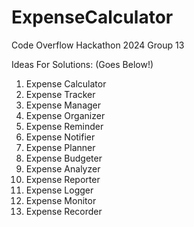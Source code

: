 # ExpenseCalculator
Code Overflow Hackathon 2024 Group 13

Ideas For Solutions: (Goes Below!)
1. Expense Calculator
2. Expense Tracker
3. Expense Manager
4. Expense Organizer
5. Expense Reminder
6. Expense Notifier
7. Expense Planner
8. Expense Budgeter
9. Expense Analyzer
10. Expense Reporter
11. Expense Logger
12. Expense Monitor
13. Expense Recorder